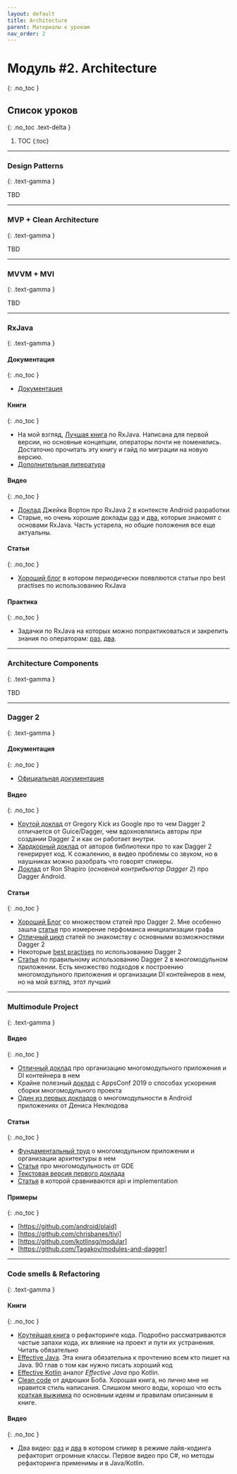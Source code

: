 ```yaml
---
layout: default
title: Architecture
parent: Материалы к урокам
nav_order: 2
---
```


# Модуль #2. Architecture
{: .no_toc }

## Список уроков
{: .no_toc .text-delta }

1. TOC
{:toc}

---


### Design Patterns
{: .text-gamma }

TBD

---


### MVP + Clean Architecture
{: .text-gamma }

TBD

---


### MVVM + MVI
{: .text-gamma }

TBD

---


### RxJava
{: .text-gamma }

#### Документация
{: .no_toc }
- [Документация](https://github.com/ReactiveX/RxJava/wiki)

#### Книги
{: .no_toc }
- На мой взгляд, [Лучшая книга](https://www.amazon.com/Reactive-Programming-RxJava-Asynchronous-Applications/dp/1491931655) по RxJava. Написана для первой версии, но основные концепции, операторы почти не поменялись. Достаточно прочитать эту книгу и гайд по миграции на новую версию.
- [Дополнительная литература](https://github.com/ReactiveX/RxJava/wiki/Additional-Reading)

#### Видео
{: .no_toc }
- [Доклад](https://www.youtube.com/watch?v=htIXKI5gOQU) Джейка Вортон про RxJava 2 в контексте Android разработки
- Старые, но очень хорошие доклады [раз](https://www.youtube.com/watch?v=Eatfi4am0HU) и [два](https://www.youtube.com/watch?v=3jdvLrYZfB4&t),  которые знакомят с основами RxJava. Часть устарела, но общие положения все еще актуальны.

#### Статьи
{: .no_toc }
- [Хороший блог](https://blog.danlew.net/tag/rxjava/) в котором периодически появляются статьи про best practises по использованию RxJava

#### Практика
{: .no_toc }
- Задачки по RxJava на которых можно попрактиковаться и закрепить знания по операторам: [раз](https://github.com/senacor/rxjava-katas), [два](https://github.com/sergiiz/RxBasicsKata).


---

### Architecture Components
{: .text-gamma }

TBD

---


### Dagger 2
{: .text-gamma }

#### Документация
{: .no_toc }

- [Официальная документация](https://dagger.dev/users-guide)

#### Видео
{: .no_toc }

- [Крутой доклад](https://www.youtube.com/watch?v=oK_XtfXPkqw) от Gregory Kick из Google про то чем Dagger 2 отличается от Guice/Dagger, чем вдохновлялись авторы при создании Dagger 2 и как он работает внутри.
- [Хардкорный доклад](https://www.youtube.com/watch?v=wCvXe2LsN5o&t) от авторов библиотеки про то как Dagger 2 генерирует код. К сожалению, в видео проблемы со звуком, но в наушниках можно разобрать что говорят спикеры.
- [Доклад](https://www.youtube.com/watch?v=PBrhRvhF00k&t) от Ron Shapiro (*основной контрибьютор Dagger 2*) про Dagger Android.

#### Статьи
{: .no_toc }

- [Хороший Блог](https://mirekstanek.online/category/android/dagger-2/) со множеством статей про Dagger 2. Мне особенно зашла [статья](https://mirekstanek.online/dagger2metrics-measure-performance-of-di-graph-initialization/) про измерение перфоманса инициализации графа
- [Отличный цикл](https://habr.com/en/post/279125/) статей по знакомству с основными возможностями Dagger 2
- Некоторые [best practises](https://proandroiddev.com/dagger-2-on-android-the-official-guidelines-you-should-be-following-2607fd6c002e) по использованию Dagger 2
- [Статья](https://habr.com/en/company/yandex/blog/419295/) по правильному использованию Dagger 2 в многомодульном приложении. Есть множество подходов к построению многомодульного приложения и организации DI контейнеров в нем, но на мой взгляд, этот лучший

---


### Multimodule Project
{: .text-gamma }

#### Видео
{: .no_toc }

- [Отличный доклад](https://www.youtube.com/watch?v=pMEAD6jjbaI) про организацию многомодульного приложения и DI контейнера в нем
- Крайне полезный [доклад](https://www.youtube.com/watch?v=MGczcEukjEY) с AppsConf 2019 о способах ускорения сборки многомодульного проекта 
- [Один из первых докладов](https://www.youtube.com/watch?v=FMiFtsew2UY) о многомодульности в Android приложениях от Дениса Неклюдова

#### Статьи
{: .no_toc }

- [Фундаментальный труд](https://habr.com/en/company/kaspersky/blog/422555/) о многомодульном приложении и организации архитектуры в нем
- [Статья](https://medium.com/google-developer-experts/modularizing-android-applications-9e2d18f244a0) про многомодульность от GDE
- [Текстовая версия первого доклада](https://habr.com/en/company/yandex/blog/419295/)
- [Статья](https://jeroenmols.com/blog/2017/06/14/androidstudio3/) в которой сравниваются api и implementation

#### Примеры
{: .no_toc }

- [https://github.com/android/plaid]
- [https://github.com/chrisbanes/tivi]
- [https://github.com/kotlinsg/modular]
- [https://github.com/Tagakov/modules-and-dagger]


---

### Code smells & Refactoring
{: .text-gamma }

#### Книги
{: .no_toc }

- [Крутейшая книга](https://www.amazon.com/gp/product/0134757599?ie=UTF8&tag=martinfowlerc-20&linkCode=as2&camp=1789&creative=9325&creativeASIN=0134757599) о рефакторинге кода. Подробно рассматриваются частые запахи кода, их влияние на проект и пути их устранения. Читать обязательно
- [Effective Java](https://www.oreilly.com/library/view/effective-java-3rd/9780134686097/). Эта книга обязательна к прочтению всем кто пишет на Java. 90 глав о том как нужно писать хороший код  
- [Effective Kotlin](https://leanpub.com/effectivekotlin/) аналог *Effective Java* про Kotlin.
- [Clean code](https://www.ozon.ru/context/detail/id/142429922/) от дядюшки Боба. Хорошая книга, но лично мне не нравится стиль написания. Слишком много воды, хорошо что есть [краткая выжимка](https://gist.github.com/wojteklu/73c6914cc446146b8b533c0988cf8d29) по основным идеям и правилам описанным в книге.

#### Видео
{: .no_toc }

- Два видео: [раз](https://www.youtube.com/watch?v=9S6qoFZiqCQ) и [два](https://www.youtube.com/watch?v=1a_tCXDivZ4) в котором спикер в режиме лайв-кодинга рефакторит огромные классы. Первое видео про C#, но методы рефакторинга применимы и в Java/Kotlin.







